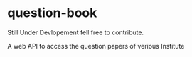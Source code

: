 # question-book

Still Under Devlopement fell free to contribute.

A web API to access the question papers of verious Institute

